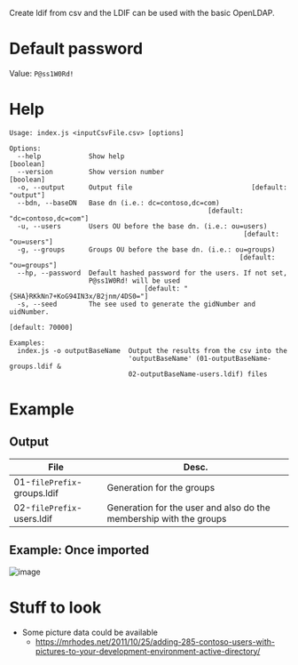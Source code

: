 Create ldif from csv and the LDIF can be used with the basic OpenLDAP.

# Default password
Value: `P@ss1W0Rd!`

# Help
```text
Usage: index.js <inputCsvFile.csv> [options]

Options:
  --help            Show help                                          [boolean]
  --version         Show version number                                [boolean]
  -o, --output      Output file                              [default: "output"]
  --bdn, --baseDN   Base dn (i.e.: dc=contoso,dc=com)
                                                  [default: "dc=contoso,dc=com"]
  -u, --users       Users OU before the base dn. (i.e.: ou=users)
                                                           [default: "ou=users"]
  -g, --groups      Groups OU before the base dn. (i.e.: ou=groups)
                                                          [default: "ou=groups"]
  --hp, --password  Default hashed password for the users. If not set,
                    P@ss1W0Rd! will be used
                                  [default: "{SHA}RKkNn7+KoG94IN3x/B2jnm/4DS0="]
  -s, --seed        The see used to generate the gidNumber and uidNumber.
                                                                [default: 70000]

Examples:
  index.js -o outputBaseName  Output the results from the csv into the
                              'outputBaseName' (01-outputBaseName-groups.ldif &
                              02-outputBaseName-users.ldif) files
```

# Example
## Output
| File | Desc. |
| ---- | ----- |
| 01-`filePrefix`-groups.ldif | Generation for the groups |
| 02-`filePrefix`-users.ldif | Generation for the user and also do the membership with the groups |

## Example: Once imported

![image](https://user-images.githubusercontent.com/446572/35681705-99522d7c-07a1-11e8-9a25-c8a2e2e09f68.png)

# Stuff to look
- Some picture data could be available 
  - https://mrhodes.net/2011/10/25/adding-285-contoso-users-with-pictures-to-your-development-environment-active-directory/
